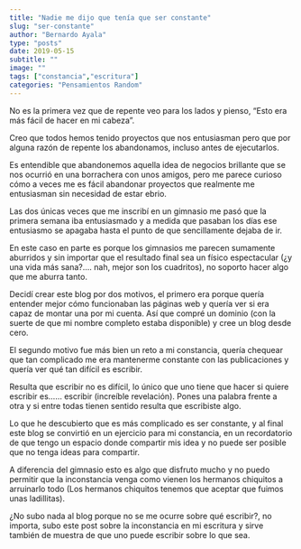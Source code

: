```yaml
---
title: "Nadie me dijo que tenía que ser constante"
slug: "ser-constante"
author: "Bernardo Ayala"
type: "posts"
date: 2019-05-15
subtitle: ""
image: ""
tags: ["constancia","escritura"]
categories: "Pensamientos Random"
---
```

No es la primera vez que de repente veo para los lados y pienso, “Esto era más fácil de hacer en mi cabeza”.<!--more-->

Creo que todos hemos tenido proyectos que nos entusiasman pero que por alguna razón de repente los abandonamos, incluso antes de ejecutarlos.

Es entendible que abandonemos aquella idea de negocios brillante que se nos ocurrió en una borrachera con unos amigos, pero me parece curioso cómo a veces me es fácil abandonar proyectos que realmente me entusiasman sin necesidad de estar ebrio.

Las dos únicas veces que me inscribí en un gimnasio me pasó que la primera semana iba entusiasmado y a medida que pasaban los días ese entusiasmo se apagaba hasta el punto de que sencillamente dejaba de ir.

En este caso en parte es porque los gimnasios me parecen sumamente aburridos y sin importar que el resultado final sea un físico espectacular (¿y una vida más sana?…. nah, mejor son los cuadritos), no soporto hacer algo que me aburra tanto.

Decidí crear este blog por dos motivos, el primero era porque quería entender mejor cómo funcionaban las páginas web y quería ver si era capaz de montar una por mi cuenta. Así que compré un dominio (con la suerte de que mi nombre completo estaba disponible) y cree un blog desde cero.

El segundo motivo fue más bien un reto a mi constancia, quería chequear que tan complicado me era mantenerme constante con las publicaciones y quería ver qué tan difícil es escribir.

Resulta que escribir no es difícil, lo único que uno tiene que hacer si quiere escribir es…… escribir (increíble revelación). Pones una palabra frente a otra y si entre todas tienen sentido resulta que escribiste algo.

Lo que he descubierto que es más complicado es ser constante, y al final este blog se convirtió en un ejercicio para mi constancia, en un recordatorio de que tengo un espacio donde compartir mis idea y no puede ser posible que no tenga ideas para compartir.

A diferencia del gimnasio esto es algo que disfruto mucho y no puedo permitir que la inconstancia venga como vienen los hermanos chiquitos a arruinarlo todo (Los hermanos chiquitos tenemos que aceptar que fuimos unas ladillitas).

¿No subo nada al blog porque no se me ocurre sobre qué escribir?, no importa, subo este post sobre la inconstancia en mi escritura y sirve también de muestra de que uno puede escribir sobre lo que sea.
